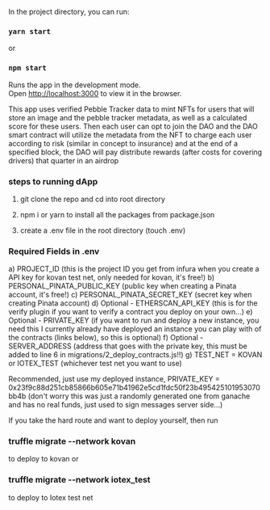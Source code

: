 
In the project directory, you can run:

### `yarn start`
or
### `npm start`

Runs the app in the development mode.\
Open [http://localhost:3000](http://localhost:3000) to view it in the browser.

This app uses verified Pebble Tracker data to mint NFTs for users that will store an image and the pebble tracker metadata, as well as a calculated score for these users. Then each user can opt to join the DAO and the DAO smart contract will utilize the metadata from the NFT to charge each user according to risk (similar in concept to insurance) and at the end of a specified block, the DAO will pay distribute rewards (after costs for covering drivers) that quarter in an airdrop

### steps to running dApp

1) git clone the repo and cd into root directory

2) npm i or yarn to install all the packages from package.json

3) create a .env file in the root directory (touch .env)

 ### Required Fields in .env

 a) PROJECT_ID (this is the project ID you get from infura when you create a API key for kovan test net, only needed for kovan, it's free!)
 b) PERSONAL_PINATA_PUBLIC_KEY (public key when creating a Pinata account, it's free!)
 c) PERSONAL_PINATA_SECRET_KEY (secret key when creating Pinata account)
 d) Optional - ETHERSCAN_API_KEY (this is for the verify plugin if you want to verify a contract you deploy on your own...)
 e) Optional - PRIVATE_KEY (if you want to run and deploy a new instance, you need this I currently already have deployed an instance you can play with of the contracts (links below), so this is optional)
 f) Optional - SERVER_ADDRESS (address that goes with the private key, this must be added to line 6 in migrations/2_deploy_contracts.js!!)
 g) TEST_NET = KOVAN or IOTEX_TEST (whichever test net you want to use)
 
 Recommended, just use my deployed instance, PRIVATE_KEY = 0x23f9c88d251cb85866b605e71b41962e5cd1fdc50f23b495425101953070bb4b  (don't worry this was just a randomly generated one from ganache and has no real funds, just used to sign messages server side...)

 If you take the hard route and want to deploy yourself, then run 
 ### truffle migrate --network kovan 
 to deploy to kovan or 
 ### truffle migrate --network iotex_test
 to deploy to Iotex test net
